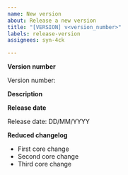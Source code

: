 ```yaml
---
name: New version
about: Release a new version
title: "[VERSION] v<version_number>"
labels: release-version
assignees: syn-4ck

---
```


**Version number**

Version number:

**Description**

**Release date**

Release date: DD/MM/YYYY

**Reduced changelog**

- First core change
- Second core change
- Third core change

